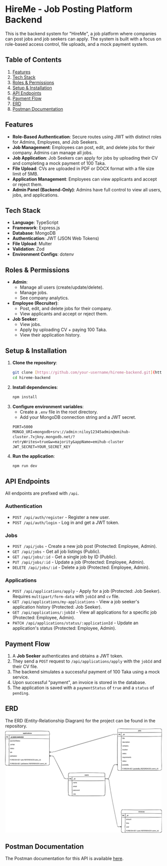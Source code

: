 # HireMe - Job Posting Platform Backend

This is the backend system for "HireMe", a job platform where companies can post jobs and job seekers can apply. The system is built with a focus on role-based access control, file uploads, and a mock payment system.

## Table of Contents

1.  [Features](#features)
2.  [Tech Stack](#tech-stack)
3.  [Roles & Permissions](#roles--permissions)
4.  [Setup & Installation](#setup--installation)
5.  [API Endpoints](#api-endpoints)
6.  [Payment Flow](#payment-flow)
7.  [ERD](#erd)
8.  [Postman Documentation](#postman-documentation)

## Features

-   **Role-Based Authentication**: Secure routes using JWT with distinct roles for Admins, Employees, and Job Seekers.
-   **Job Management**: Employees can post, edit, and delete jobs for their company. Admins can manage all jobs.
-   **Job Application**: Job Seekers can apply for jobs by uploading their CV and completing a mock payment of 100 Taka.
-   **File Upload**: CVs are uploaded in PDF or DOCX format with a file size limit of 5MB.
-   **Application Management**: Employees can view applicants and accept or reject them.
-   **Admin Panel (Backend-Only)**: Admins have full control to view all users, jobs, and applications.

## Tech Stack

-   **Language**: TypeScript
-   **Framework**: Express.js
-   **Database**: MongoDB
-   **Authentication**: JWT (JSON Web Tokens)
-   **File Upload**: Multer
-   **Validation**: Zod
-   **Environment Configs**: dotenv

## Roles & Permissions

-   **Admin**:
    -   Manage all users (create/update/delete).
    -   Manage jobs.
    -   See company analytics.
-   **Employee (Recruiter)**:
    -   Post, edit, and delete jobs for their company.
    -   View applicants and accept or reject them.
-   **Job Seeker**:
    -   View jobs.
    -   Apply by uploading CV + paying 100 Taka.
    -   View their application history.

## Setup & Installation

1.  **Clone the repository**:
    ```bash
    git clone [https://github.com/your-username/hireme-backend.git](https://github.com/your-username/hireme-backend.git)
    cd hireme-backend
    ```
2.  **Install dependencies**:
    ```bash
    npm install
    ```
3.  **Configure environment variables**:
    -   Create a `.env` file in the root directory.
    -   Add your MongoDB connection string and a JWT secret.
    ```env
    PORT=5000
    MONGO_URI=mongodb+srv://admin:niloy12345admin@emihub-cluster.7xjkny.mongodb.net/?retryWrites=true&w=majority&appName=emihub-cluster
    JWT_SECRET=YOUR_SECRET_KEY
    ```
4.  **Run the application**:
    ```bash
    npm run dev
    ```

## API Endpoints

All endpoints are prefixed with `/api`.

### Authentication

-   `POST /api/auth/register` - Register a new user.
-   `POST /api/auth/login` - Log in and get a JWT token.

### Jobs

-   `POST /api/jobs` - Create a new job post (Protected: Employee, Admin).
-   `GET /api/jobs` - Get all job listings (Public).
-   `GET /api/jobs/:id` - Get a single job by ID (Public).
-   `PUT /api/jobs/:id` - Update a job (Protected: Employee, Admin).
-   `DELETE /api/jobs/:id` - Delete a job (Protected: Employee, Admin).

### Applications

-   `POST /api/applications/apply` - Apply for a job (Protected: Job Seeker). Requires `multipart/form-data` with `jobId` and `cv` file.
-   `GET /api/applications/my-applications` - View a job seeker's application history (Protected: Job Seeker).
-   `GET /api/applications/:jobId` - View all applications for a specific job (Protected: Employee, Admin).
-   `PATCH /api/applications/status/:applicationId` - Update an application's status (Protected: Employee, Admin).

## Payment Flow

1.  A **Job Seeker** authenticates and obtains a JWT token.
2.  They send a `POST` request to `/api/applications/apply` with the `jobId` and their CV file.
3.  The backend simulates a successful payment of 100 Taka using a mock service.
4.  Upon successful "payment", an invoice is stored in the database.
5.  The application is saved with a `paymentStatus` of `true` and a `status` of `pending`.

## ERD

The ERD (Entity-Relationship Diagram) for the project can be found in the repository.
![ERD Image](ERD/HireMe-ERD.jpg)

## Postman Documentation

The Postman documentation for this API is available [here](https://documenter.getpostman.com/view/46559868/2sB3BGFpD5).
